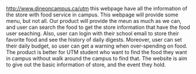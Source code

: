 http://www.dineoncampus.ca/utm this webpage have all the information of the store with food service in campus.
This webpage will provide some menu, but not all. Our product will provide the meun as much as we can, and user can search the food to get the store information that have the food user seaching. Also, user can login with their school email to store their favorite food and see the history of daily digests. Moreover, user can set their daily budget, so user can get a warning when over-spending on food. 
The product is better for UTM student who want to find the food they want in campus without walk around the campus to find that. The website is aim to give out the basic information of store, and the event they hold.